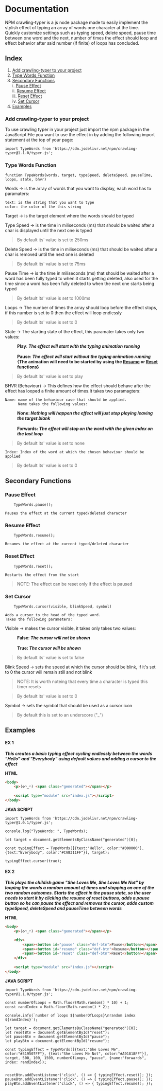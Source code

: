 # Documentation

NPM crawling-typer is a js node package made to easily implement the stylish effect of typing an array of words one character at the time.<br>
Quickly customize settings such as typing speed, delete speed, pause time between one word and the next, number of times the effect should loop and effect behavior after said number (if finite) of loops has concluded. <br>

## Index

1. <a href="#add-crawling-typer-to-your-project">Add crawling-typer to your project</a>  
2. <a href="#type-words-function">Type Words Function</a>  
3. <a href="#secondary-functions">Secondary Functions</a>  
   i. <a href="#pause-effect">Pause Effect</a>  
   ii. <a href="#resume-effect">Resume Effect</a>  
   iii. <a href="#reset-effect">Reset Effect</a>  
   iv. <a href="#set-cursor">Set Cursor</a>  
4. <a href="#examples">Examples</a>

<h3 id="crawling-typer-section">Add crawling-typer to your project</h3>

To use crawling typer in your project just import the npm package in the JavaScript File you want to use the effect in by adding the following import statement at the top of your page: 

```JS
import TypeWords from 'https://cdn.jsdelivr.net/npm/crawling-typer@1.1.0/typer.js';
```

<h3 id="type-words-function">Type Words Function</h3>

```JS
function TypeWords(words, target, typeSpeed, deleteSpeed, pauseTime, loops, state, bhvr)
```

Words $\rightarrow$ is the array of words that you want to display, each word has to paramaters:<br>

    text: is the string that you want to type
    color: the color of the this string

Target $\rightarrow$ is the target element where the words should be typed

Type Speed $\rightarrow$ is the time in miliseconds (ms) that should be waited after a char is displayed until the next one is typed

> By default its' value is set to 250ms

Delete Speed $\rightarrow$ is the time in miliseconds (ms) that should be waited after a char is removed until the next one is deleted

> By default its' value is set to 75ms

Pause Time $\rightarrow$ is the time in miliseconds (ms) that should be waited after a word has been fully typed to when it starts getting deleted, also used for the time since a word has been fully deleted to when the next one starts being typed

> By default its' value is set to 1000ms

Loops $\rightarrow$ The number of times the array should loop before the effect stops, if this number is set to 0 then the effect will loop endlessly

> By default its' value is set to 0

State $\rightarrow$ The starting state of the effect, this paramater takes only two values:
<p style="margin-left:40px">
    <b>
        Play: <i>The effect will start with the typing animation running</i>
    </b>
    <br><br>
    <b>
        Pause: <i>The effect will start without the typing animation running</i> {The animation will need to be started by using the <a href="Resume Effect">Resume</a> or <a href="Reset Effect">Reset</a> functions}
    </b>
</p>

> By default its' value is set to play

BHVR (Behaviour) $\rightarrow$ This defines how the effect should behave after the effect has looped a finite amount of times.It takes two paramagters: 

    Name: name of the behaviour case that should be applied.
          Name takes the following values: 
    
<p style="margin-left:40px">
    <b>
        None: <i>Nothing will happen the effect will just stop playing leaving the target blank</i>
    </b>
    <br><br>
    <b>
        Forwards: <i>The effect will stop on the word with the given index on the last loop</i>
    </b>
</p>

> By default its' value is set to none


    Index: Index of the word at which the chosen behaviour should be applied

> By default its' value is set to 0


<h2 id="secondary-functions">Secondary Functions</h2>

<h3 id="pause-effect">Pause Effect</h3>
    
```JS
    TypeWords.pause();
```

    Pauses the effect at the current typed/deleted character

<h3 id="resume-effect">Resume Effect</h3>

```JS
    TypeWords.resume(); 
```

    Resumes the effect at the current typed/deleted character

<h3 id="reset-effect">Reset Effect</h3>

```JS
    TypeWords.reset(); 
```

    Restarts the effect from the start

> NOTE: The effect can be reset only if the effect is paused

<h3 id="set-cursor">Set Cursor</h3>

```JS
    TypeWords.cursor(visible, blinkSpeed, symbol)
```

    Adds a cursor to the head of the typed word.
    Takes the following parameters:

Visible $\rightarrow$ makes the cursor visible, it takes only takes two values: 
<p style="margin-left:40px">
    <b>
        False: <i>The cursor will not be shown</i>
    </b>
    <br><br>
    <b>
        True: <i>The cursor will be shown</i>
    </b>
</p>

> By default its' value is set to false

Blink Speed $\rightarrow$ sets the speed at which the cursor should be blink, if it's set to 0 the cursor will remain still and not blink

> NOTE: It is worth noteing that every time a character is typed this timer resets

> By default its' value is set to 0

Symbol $\rightarrow$ sets the symbol that should be used as a cursor icon

> By default this is set to an underscore ("_")


<h2 id="examples">Examples</h2>

#### EX 1

***This creates a basic typing effect cycling endlessly between the words "Hello" and "Everybody" using default values and adding a cursor to the effect***

**HTML**
```HTML
<body>
    <p>(✿◠‿◠) <span class="generated"></span></p>
    
    <script type="module" src="index.js"></script>
</body>
```

**JAVA SCRIPT**

```JS
import TypeWords from 'https://cdn.jsdelivr.net/npm/crawling-typer@1.0.1/typer.js';

console.log("TypeWords: ", TypeWords);

let target = document.getElementsByClassName("generated")[0]; 

const typingEffect = TypeWords([{text:"Hello", color:"#000000"}, {text:"Everybody", color:"#CA8311FF"}], target);

typingEffect.cursor(true); 
```

#### EX 2

***This plays the childish game "She Loves Me, She Loves Me Not" by looping the words a random amount of times and stopping on one of the two random outcomes. Starts the effect in the pause state, so the user needs to start it by clicking the resume of reset buttons, adds a pause button so he can pause the effect and removes the cursor, adds custom typeSpeed, deleteSpeed and pauseTime between words***

**HTML**
```HTML
<body>
    <p>(✿◠‿◠) <span class="generated"></span></p>

    <div>
        <span><button id="pause" class="def-btn">Pause</button></span>
        <span><button id="resume" class="def-btn">Resume</button></span>
        <span><button id="reset" class="def-btn">Reset</button></span>
    </div>
    
    <script type="module" src="index.js"></script>
</body>
```

**JAVA SCRIPT**

```JS
import TypeWords from 'https://cdn.jsdelivr.net/npm/crawling-typer@1.1.0/typer.js';

const numberOfLoops = Math.floor(Math.random() * 10) + 1;
const randIndex = Math.floor(Math.random() * 2);

console.info(`number of loops ${numberOfLoops}\nrandom index ${randIndex}`);

let target = document.getElementsByClassName("generated")[0]; 
let resetBtn = document.getElementById("reset"); 
let pauseBtn = document.getElementById("pause"); 
let playBtn = document.getElementById("resume"); 

const typingEffect = TypeWords([{text:"She Loves Me", color:"#319507FF"}, {text:"She Loves Me Not", color:"#A91818FF"}], target, 500, 100, 1500, numberOfLoops, "pause", {name:"forwards", index: randIndex});


resetBtn.addEventListener('click', () => { typingEffect.reset(); });
pauseBtn.addEventListener('click', () => { typingEffect.pause(); });
playBtn.addEventListener('click', () => { typingEffect.resume(); }); 
```